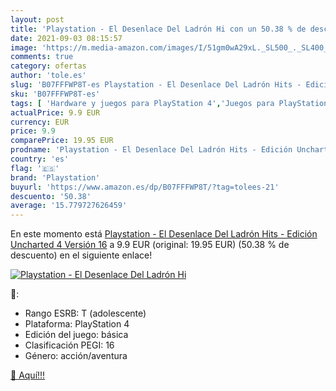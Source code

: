 ```yaml
---
layout: post
title: 'Playstation - El Desenlace Del Ladrón Hi con un 50.38 % de descuento'
date: 2021-09-03 08:15:57
image: 'https://m.media-amazon.com/images/I/51gm0wA29xL._SL500_._SL400_.jpg'
comments: true
category: ofertas
author: 'tole.es'
slug: 'B07FFFWP8T-es Playstation - El Desenlace Del Ladrón Hits - Edición...'
sku: 'B07FFFWP8T-es'
tags: [ 'Hardware y juegos para PlayStation 4','Juegos para PlayStation 4','Videojuegos','playstation', ]
actualPrice: 9.9 EUR
currency: EUR
price: 9.9
comparePrice: 19.95 EUR
prodname: 'Playstation - El Desenlace Del Ladrón Hits - Edición Uncharted 4  Versión 16'
country: 'es'
flag: '🇪🇸'
brand: 'Playstation'
buyurl: 'https://www.amazon.es/dp/B07FFFWP8T/?tag=tolees-21'
descuento: '50.38'
average: '15.779727626459'
---
```


En este momento está [Playstation - El Desenlace Del Ladrón Hits - Edición Uncharted 4  Versión 16](https://www.amazon.es/dp/B07FFFWP8T/?tag=tolees-21) a 9.9 EUR (original: 19.95 EUR) (50.38 %  de descuento) en el siguiente enlace!

[![Playstation - El Desenlace Del Ladrón Hi](https://m.media-amazon.com/images/I/51gm0wA29xL._SL500_._SL400_.jpg)](https://www.amazon.es/dp/B07FFFWP8T/?tag=tolees-21)

🔎:

- Rango ESRB: T (adolescente)
- Plataforma: PlayStation 4
- Edición del juego: básica
- Clasificación PEGI: 16
- Género: acción/aventura

[🛒 Aquí!!!](https://www.amazon.es/dp/B07FFFWP8T/?tag=tolees-21)
